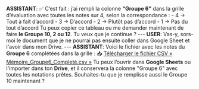 **ASSISTANT**: ✅ C’est fait : j’ai rempli la colonne **“Groupe 6”** dans la grille d’évaluation avec toutes les notes sur 4, selon la correspondance : - 4 → Tout à fait d’accord - 3 → D’accord - 2 → Plutôt pas d’accord - 1 → Pas du tout d’accord Tu peux copier ce tableau ou me demander maintenant de faire **le Groupe 10, 2 ou 12**. Tu veux que je continue ? --- **USER**: Vas-y, sors-moi le document que je ne pourrai pas ensuite coller dans Google Sheet et l'avoir dans mon Drive. --- **ASSISTANT**: Voici le fichier avec les notes du **Groupe 6** complétées dans la grille : 📥 [Télécharger le fichier CSV « Mémoire_Groupe6_Completé.csv »](sandbox:/mnt/data/Mémoire_Groupe6_Completé.csv) Tu peux l’ouvrir dans **Google Sheets** ou l'importer dans ton **Drive**, et il conservera la colonne "Groupe 6" avec toutes les notations prêtes. Souhaites-tu que je remplisse aussi le Groupe 10 maintenant ?